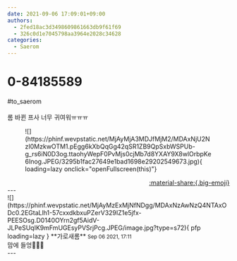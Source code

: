 ```yaml
---
date: 2021-09-06 17:09:01+09:00
authors:
  - 2fed18ac3d3498609861663db9f61f69
  - 326c0d1e7045798aa3964e2028c34628
categories:
  - Saerom
---
```


# 0-84185589

<div class="post-container" markdown="1">
<div class="content-container md-sidebar__scrollwrap" markdown="1">

\#to_saerom<br><br>롬 바뀐 프사 너무 귀여워ㅠㅠㅠ
<figure markdown="1">
![](https://phinf.wevpstatic.net/MjAyMjA3MDJfMjM2/MDAxNjU2NzI0MzkwOTM1.pEgg6kXbQqGg42qSR1ZB9QpSxbWSPUb-g_rs6iN0D3og.ttaohyWepF0PvMjs0cjMb7d8YXAY9X8wlOrbpKe6Inog.JPEG/3295b1fac27649e1bad1698e29202549673.jpg){ loading=lazy onclick="openFullscreen(this)"}
</figure>


</div>
</div>

<div style="text-align: right;" markdown="1">
<a href="https://weverse.io/fromis9/fanpost/0-84185589" style="text-align: right;">:material-share:{.big-emoji}</a>
</div>
---

<div class="comments-container md-sidebar__scrollwrap" markdown="1">
<div class="comment" markdown="1">
<div class='id-container' markdown="1">
![](https://phinf.wevpstatic.net/MjAyMzExMjNfNDgg/MDAxNzAwNzQ4NTAxODc0.2EGtaLlh1-57cxxdkbxuPZerV329IZ1e5jfx-PEESOsg.D0140OYrn2gf5AidV-JLPeSUqIK9mFmUGEsyPVSrjPcg.JPEG/image.jpg?type=s72){ pfp loading=lazy }
**<span class="artist">가로새롬</span>** <small>Sep 06 2021, 17:11</small><br>
</div>
<div class='comment-body' markdown="1">
맘에 들엉🧏🏻‍♀️
</div>
</div>
</div>
---
